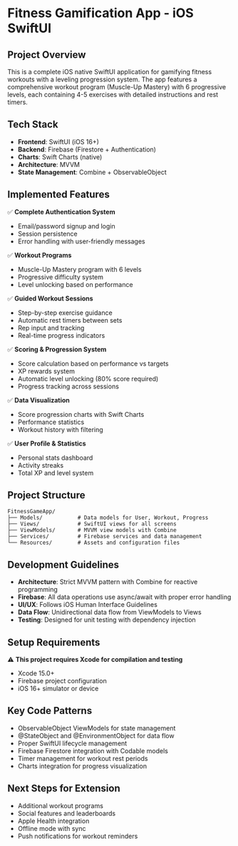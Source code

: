 <!-- Use this file to provide workspace-specific custom instructions to Copilot. For more details, visit https://code.visualstudio.com/docs/copilot/copilot-customization#_use-a-githubcopilotinstructionsmd-file -->
# Fitness Gamification App - iOS SwiftUI

## Project Overview
This is a complete iOS native SwiftUI application for gamifying fitness workouts with a leveling progression system. The app features a comprehensive workout program (Muscle-Up Mastery) with 6 progressive levels, each containing 4-5 exercises with detailed instructions and rest timers.

## Tech Stack
- **Frontend**: SwiftUI (iOS 16+)
- **Backend**: Firebase (Firestore + Authentication)
- **Charts**: Swift Charts (native)
- **Architecture**: MVVM
- **State Management**: Combine + ObservableObject

## Implemented Features
✅ **Complete Authentication System**
- Email/password signup and login
- Session persistence
- Error handling with user-friendly messages

✅ **Workout Programs**
- Muscle-Up Mastery program with 6 levels
- Progressive difficulty system
- Level unlocking based on performance

✅ **Guided Workout Sessions**
- Step-by-step exercise guidance
- Automatic rest timers between sets
- Rep input and tracking
- Real-time progress indicators

✅ **Scoring & Progression System**
- Score calculation based on performance vs targets
- XP rewards system
- Automatic level unlocking (80% score required)
- Progress tracking across sessions

✅ **Data Visualization**
- Score progression charts with Swift Charts
- Performance statistics
- Workout history with filtering

✅ **User Profile & Statistics**
- Personal stats dashboard
- Activity streaks
- Total XP and level system

## Project Structure
```
FitnessGameApp/
├── Models/           # Data models for User, Workout, Progress
├── Views/            # SwiftUI views for all screens
├── ViewModels/       # MVVM view models with Combine
├── Services/         # Firebase services and data management
└── Resources/        # Assets and configuration files
```

## Development Guidelines
- **Architecture**: Strict MVVM pattern with Combine for reactive programming
- **Firebase**: All data operations use async/await with proper error handling
- **UI/UX**: Follows iOS Human Interface Guidelines
- **Data Flow**: Unidirectional data flow from ViewModels to Views
- **Testing**: Designed for unit testing with dependency injection

## Setup Requirements
⚠️ **This project requires Xcode for compilation and testing**
- Xcode 15.0+
- Firebase project configuration
- iOS 16+ simulator or device

## Key Code Patterns
- ObservableObject ViewModels for state management
- @StateObject and @EnvironmentObject for data flow
- Proper SwiftUI lifecycle management
- Firebase Firestore integration with Codable models
- Timer management for workout rest periods
- Charts integration for progress visualization

## Next Steps for Extension
- Additional workout programs
- Social features and leaderboards
- Apple Health integration
- Offline mode with sync
- Push notifications for workout reminders

